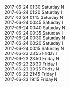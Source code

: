 2017-06-24 01:30 Saturday  N  
2017-06-24 01:20 Saturday  I  
2017-06-24 01:15 Saturday  N  
2017-06-24 00:45 Saturday  I  
2017-06-24 00:40 Saturday  N  
2017-06-24 00:35 Saturday  I  
2017-06-24 00:30 Saturday  N  
2017-06-24 00:20 Saturday  I  
2017-06-24 00:15 Saturday  N  
2017-06-23 23:55 Friday  I  
2017-06-23 23:50 Friday  N  
2017-06-23 23:30 Friday  I  
2017-06-23 23:25 Friday  N  
2017-06-23 21:45 Friday  I  
2017-06-23 19:15 Friday  N  
